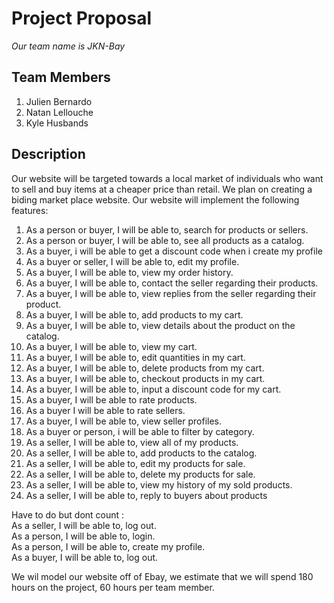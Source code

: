 # **Project Proposal**
  *Our team name is JKN-Bay*
## Team Members
  1. Julien Bernardo
  2. Natan Lellouche
  3. Kyle Husbands
  
  
## Description
  Our website will be targeted towards a local market of individuals who want to sell and buy items at a cheaper price than retail.
  We plan on creating a biding market place website.
  Our website will implement the following features:
  
1. As a person or buyer, I will be able to, search for products or sellers.
2. As a person or buyer, I will be able to, see all products as a catalog.
3. As a buyer, i will be able to get a discount code when i create my profile
4. As a buyer or seller, I will be able to, edit my profile.
5. As a buyer, I will be able to, view my order history.
8. As a buyer, I will be able to, contact the seller regarding their products.
9. As a buyer, I will be able to, view replies from the seller regarding their product.
10. As a buyer, I will be able to, add products to my cart.
11. As a buyer, I will be able to, view details about the product on the catalog.
12. As a buyer, I will be able to, view my cart.
13. As a buyer, I will be able to, edit quantities in my cart.
14. As a buyer, I will be able to, delete products from my cart.
15. As a buyer, I will be able to, checkout products in my cart. 
16. As a buyer, I will be able to, input a discount code for my cart.
17. As a buyer, I will be able to rate products.
18. As a buyer I will be able to rate sellers.
19. As a buyer, I will be able to, view seller profiles.
20. As a buyer or person, i will be able to filter by category.
21. As a seller, I will be able to, view all of my products.
22. As a seller, I will be able to, add products to the catalog.
23. As a seller, I will be able to, edit my products for sale.
24. As a seller, I will be able to, delete my products for sale.
25. As a seller, I will be able to, view my history of my sold products.
26. As a seller, I will be able to, reply to buyers about products

Have to do but dont count : 
<br/>As a seller, I will be able to, log out.
<br/>As a person, I will be able to, login.
<br/>As a person, I will be able to, create my profile.
<br/>As a buyer, I will be able to, log out.

We wil model our website off of Ebay, we estimate that we will spend 180 hours on the project, 60 hours per team member.
      
